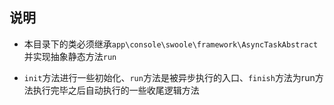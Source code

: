 ## 说明

* 本目录下的类必须继承`app\console\swoole\framework\AsyncTaskAbstract`并实现抽象静态方法`run`

* `init`方法进行一些初始化、`run`方法是被异步执行的入口、`finish`方法为run方法执行完毕之后自动执行的一些收尾逻辑方法